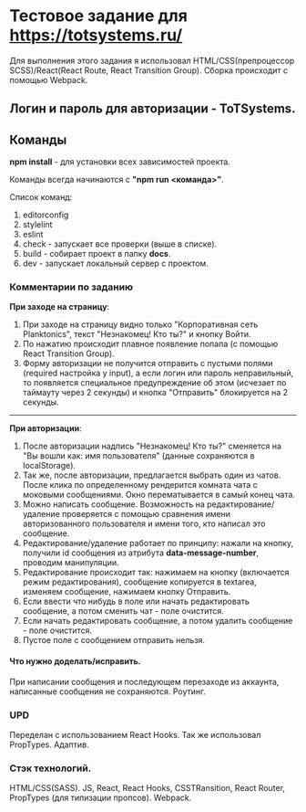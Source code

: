 # Тестовое задание для <b>https://totsystems.ru/</b>

Для выполнения этого задания я использовал HTML/CSS(препроцессор SCSS)/React(React Route, React Transition Group). Сборка происходит с помощью Webpack.

## Логин и пароль для авторизации - ToTSystems.

## Команды
<b>npm install</b> - для установки всех зависимостей проекта.

Команды всегда начинаются с <b>"npm run <команда>"</b>.

Список команд:
  1. editorconfig
  2. stylelint
  3. eslint
  4. check - запускает все проверки (выше в списке).
  5. build - собирает проект в папку <b>docs</b>.
  6. dev - запускает локальный сервер с проектом.

  ### Комментарии по заданию

  <b>При заходе на страницу</b>:

  1. При заходе на страницу видно только "Корпоративная сеть Planktonics", текст "Незнакомец! Кто ты?" и кнопку Войти.
  2. По нажатию происходит плавное появление попапа (с помощью React Transition Group).
  3. Форму авторизации не получится отправить с пустыми полями (required настройка у input), а если логин или пароль неправильный, то появляется специальное предупреждение об этом (исчезает по таймауту через 2 секунды) и кнопка "Отправить" блокируется на 2 секунды.

----------

  <b>При авторизации</b>:

  1. После авторизации надпись "Незнакомец! Кто ты?" сменяется на "Вы вошли как: имя пользователя" (данные сохраняются в localStorage).
  2. Так же, после авторизации, предлагается выбрать один из чатов. После клика по определенному рендерится комната чата с моковыми сообщениями. Окно перематывается в самый конец чата.
  3. Можно написать сообщение. Возможность на редактирование/удаление проверяется с помощью сравнения имени авторизованного пользователя и имени того, кто написал это сообщение.
  4. Редактирование/удаление работает по принципу: нажали на кнопку, получили id сообщения из атрибута <b>data-message-number</b>, проводим манипуляции.
  5. Редактирование происходит так: нажимаем на кнопку (включается режим редактирования), сообщение копируется в textarea, изменяем сообщение, нажимаем кнопку Отправить.
  6. Если ввести что нибудь в поле или начать редактировать сообщение, а потом сменить чат - поле очистится.
  7. Если начать редактировать сообщение, а потом удалить сообщение - поле очистится.
  8. Пустое поле с сообщением отправить нельзя.

  #### Что нужно доделать/исправить.

  При написании сообщения и последующем перезаходе из аккаунта, написанные сообщения не сохраняются.
  Роутинг.

  ### UPD
  Переделан с использованием React Hooks. Так же использовал PropTypes.
  Адаптив.

  ### Стэк технологий.
  HTML/CSS(SASS).
  JS, React, React Hooks, CSSTRansition, React Router, PropTypes (для типизации пропсов).
  Webpack.
